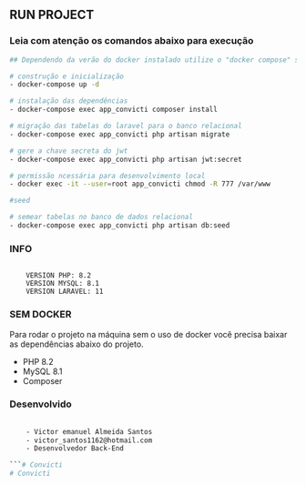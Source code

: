 ## RUN PROJECT

### Leia com atenção os comandos abaixo para execução

```bash
## Dependendo da verão do docker instalado utilize o "docker compose" sem traço

# construção e inicialização
- docker-compose up -d

# instalação das dependências
- docker-compose exec app_convicti composer install

# migração das tabelas do laravel para o banco relacional
- docker-compose exec app_convicti php artisan migrate

# gere a chave secreta do jwt
- docker-compose exec app_convicti php artisan jwt:secret

# permissão ncessária para desenvolvimento local
- docker exec -it --user=root app_convicti chmod -R 777 /var/www

#seed

# semear tabelas no banco de dados relacional
- docker-compose exec app_convicti php artisan db:seed

```

### INFO

```info

    VERSION PHP: 8.2
    VERSION MYSQL: 8.1
    VERSION LARAVEL: 11

```

### SEM DOCKER

Para rodar o projeto na máquina sem o uso de docker você precisa baixar as dependências abaixo do projeto.

- PHP 8.2
- MySQL 8.1
- Composer

### Desenvolvido

```bash
    
    - Victor emanuel Almeida Santos
    - victor_santos1162@hotmail.com
    - Desenvolvedor Back-End

```# Convicti
# Convicti
